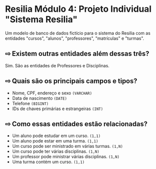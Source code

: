 # Resilia Módulo 4: Projeto Individual "Sistema Resilia"
Um modelo de banco de dados fictício para o sistema do Resilia com as entidades "cursos", "alunos", "professores", "matrículas" e "turmas".

## ⇨ Existem outras entidades além dessas três?
Sim. São as entidades de Professores e Disciplinas.

## ⇨ Quais são os principais campos e tipos?
* Nome, CPF, endereço e sexo ```(VARCHAR)```
* Data de nascimento ```(DATE)```
* Telefone ```(BIGINT)```
* IDs de chaves primárias e estrangeiras ```(INT)```

## ⇨ Como essas entidades estão relacionadas?
* Um aluno pode estudar em um curso. ```(1,1)```
* Um aluno pode estar em uma turma. ```(1,1)```
* Um curso pode ser ministrado em várias turmas. ```(1,N)```
* Um curso pode ter várias disciplinas. ```(1,N)```
* Um professor pode ministrar várias disciplinas. ```(1,N)```
* Uma turma contém um curso. ```(1,1)```
